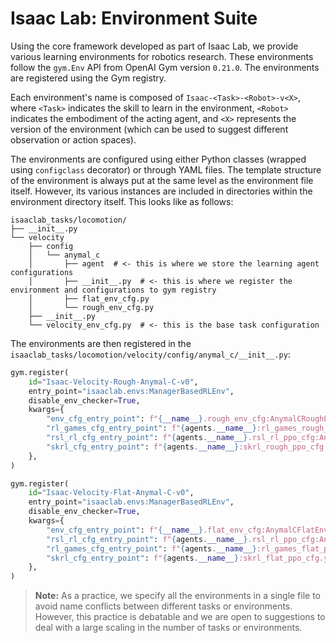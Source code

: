 # Isaac Lab: Environment Suite

Using the core framework developed as part of Isaac Lab, we provide various learning environments for robotics research.
These environments follow the `gym.Env` API from OpenAI Gym version `0.21.0`. The environments are registered using
the Gym registry.

Each environment's name is composed of `Isaac-<Task>-<Robot>-v<X>`, where `<Task>` indicates the skill to learn
in the environment, `<Robot>` indicates the embodiment of the acting agent, and `<X>` represents the version of
the environment (which can be used to suggest different observation or action spaces).

The environments are configured using either Python classes (wrapped using `configclass` decorator) or through
YAML files. The template structure of the environment is always put at the same level as the environment file
itself. However, its various instances are included in directories within the environment directory itself.
This looks like as follows:

```tree
isaaclab_tasks/locomotion/
├── __init__.py
└── velocity
    ├── config
    │   └── anymal_c
    │       ├── agent  # <- this is where we store the learning agent configurations
    │       ├── __init__.py  # <- this is where we register the environment and configurations to gym registry
    │       ├── flat_env_cfg.py
    │       └── rough_env_cfg.py
    ├── __init__.py
    └── velocity_env_cfg.py  # <- this is the base task configuration
```

The environments are then registered in the `isaaclab_tasks/locomotion/velocity/config/anymal_c/__init__.py`:

```python
gym.register(
    id="Isaac-Velocity-Rough-Anymal-C-v0",
    entry_point="isaaclab.envs:ManagerBasedRLEnv",
    disable_env_checker=True,
    kwargs={
        "env_cfg_entry_point": f"{__name__}.rough_env_cfg:AnymalCRoughEnvCfg",
        "rl_games_cfg_entry_point": f"{agents.__name__}:rl_games_rough_ppo_cfg.yaml",
        "rsl_rl_cfg_entry_point": f"{agents.__name__}.rsl_rl_ppo_cfg:AnymalCRoughPPORunnerCfg",
        "skrl_cfg_entry_point": f"{agents.__name__}:skrl_rough_ppo_cfg.yaml",
    },
)

gym.register(
    id="Isaac-Velocity-Flat-Anymal-C-v0",
    entry_point="isaaclab.envs:ManagerBasedRLEnv",
    disable_env_checker=True,
    kwargs={
        "env_cfg_entry_point": f"{__name__}.flat_env_cfg:AnymalCFlatEnvCfg",
        "rsl_rl_cfg_entry_point": f"{agents.__name__}.rsl_rl_ppo_cfg:AnymalCFlatPPORunnerCfg",
        "rl_games_cfg_entry_point": f"{agents.__name__}:rl_games_flat_ppo_cfg.yaml",
        "skrl_cfg_entry_point": f"{agents.__name__}:skrl_flat_ppo_cfg.yaml",
    },
)
```

> **Note:** As a practice, we specify all the environments in a single file to avoid name conflicts between different
> tasks or environments. However, this practice is debatable and we are open to suggestions to deal with a large
> scaling in the number of tasks or environments.
